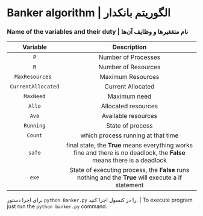 # Banker algorithm | الگوریتم بانکدار 
### Name of the variables and their duty | نام متغغیرها و وظایف آن‌ها

| Variable | Description |
| :---: | :---: |
| `P` | Number of Processes |
| `R` | Number of Resources |
| `MaxResources ` | Maximum Resources |
| `CurrentAllocated` | Current Allocated |
| `MaxNeed` | Maximum need |
| `Allo` | Allocated resources | 
| `Ava` | Available resources |
| `Running` | State of process |
| `Count` | which process running at that time | 
| `safe` | final state, the **True** means everything works fine and there is no deadlock, the **False** means there is a deadlock | 
| `exe` | State of executing process, the **False** runs nothing and the **True** will execute a if statement  |

برای اجرا دستور `python Banker.py` را در کنسول اجرا کنید. | To execute program
just run the `python banker.py` command.
